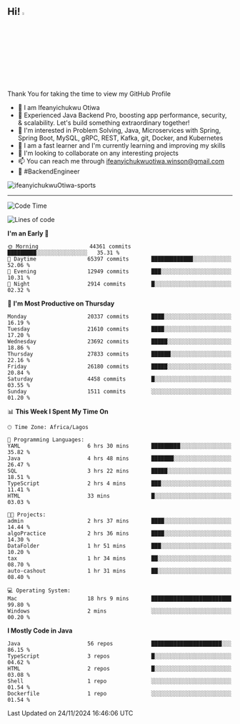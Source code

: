 <!-- BLOG-POST-LIST:START --><!-- BLOG-POST-LIST:END -->

## Hi! <img src="https://media.giphy.com/media/hvRJCLFzcasrR4ia7z/giphy.gif" width="4%"> 

Thank You for taking the time to view my GitHub Profile

- 👋 I am Ifeanyichukwu Otiwa
- 🚀 Experienced Java Backend Pro, boosting app performance, security, & scalability. Let's build something extraordinary together!
- 👀 I'm interested in Problem Solving, Java, Microservices with Spring, Spring Boot, MySQL, gRPC, REST, Kafka, git, Docker, and Kubernetes
- 🌱 I am a fast learner and I'm currently learning and improving my skills
- 💞️ I'm looking to collaborate on any interesting projects
- 📫 You can reach me through ifeanyichukwuotiwa.winson@gmail.com
- 🚀 #BackendEngineer

<p align="left" marginTop="10px"> <img src="https://komarev.com/ghpvc/?username=ifeanyichukwuOtiwa-sports&label=Profile%20views&color=0e75b6&style=for-the-badge" alt="ifeanyichukwuOtiwa-sports" /> </p>

***

<!--START_SECTION:waka-->
![Code Time](http://img.shields.io/badge/Code%20Time-3%2C155%20hrs%204%20mins-blue)

![Lines of code](https://img.shields.io/badge/From%20Hello%20World%20I%27ve%20Written-31.3%20million%20lines%20of%20code-blue)

**I'm an Early 🐤** 

```text
🌞 Morning                44361 commits       █████████░░░░░░░░░░░░░░░░   35.31 % 
🌆 Daytime                65397 commits       █████████████░░░░░░░░░░░░   52.06 % 
🌃 Evening                12949 commits       ███░░░░░░░░░░░░░░░░░░░░░░   10.31 % 
🌙 Night                  2914 commits        █░░░░░░░░░░░░░░░░░░░░░░░░   02.32 % 
```
📅 **I'm Most Productive on Thursday** 

```text
Monday                   20337 commits       ████░░░░░░░░░░░░░░░░░░░░░   16.19 % 
Tuesday                  21610 commits       ████░░░░░░░░░░░░░░░░░░░░░   17.20 % 
Wednesday                23692 commits       █████░░░░░░░░░░░░░░░░░░░░   18.86 % 
Thursday                 27833 commits       ██████░░░░░░░░░░░░░░░░░░░   22.16 % 
Friday                   26180 commits       █████░░░░░░░░░░░░░░░░░░░░   20.84 % 
Saturday                 4458 commits        █░░░░░░░░░░░░░░░░░░░░░░░░   03.55 % 
Sunday                   1511 commits        ░░░░░░░░░░░░░░░░░░░░░░░░░   01.20 % 
```


📊 **This Week I Spent My Time On** 

```text
🕑︎ Time Zone: Africa/Lagos

💬 Programming Languages: 
YAML                     6 hrs 30 mins       █████████░░░░░░░░░░░░░░░░   35.82 % 
Java                     4 hrs 48 mins       ███████░░░░░░░░░░░░░░░░░░   26.47 % 
SQL                      3 hrs 22 mins       █████░░░░░░░░░░░░░░░░░░░░   18.51 % 
TypeScript               2 hrs 4 mins        ███░░░░░░░░░░░░░░░░░░░░░░   11.41 % 
HTML                     33 mins             █░░░░░░░░░░░░░░░░░░░░░░░░   03.03 % 

🐱‍💻 Projects: 
admin                    2 hrs 37 mins       ████░░░░░░░░░░░░░░░░░░░░░   14.44 % 
algoPractice             2 hrs 36 mins       ████░░░░░░░░░░░░░░░░░░░░░   14.30 % 
DataFolder               1 hr 51 mins        ███░░░░░░░░░░░░░░░░░░░░░░   10.20 % 
tax                      1 hr 34 mins        ██░░░░░░░░░░░░░░░░░░░░░░░   08.70 % 
auto-cashout             1 hr 31 mins        ██░░░░░░░░░░░░░░░░░░░░░░░   08.40 % 

💻 Operating System: 
Mac                      18 hrs 9 mins       █████████████████████████   99.80 % 
Windows                  2 mins              ░░░░░░░░░░░░░░░░░░░░░░░░░   00.20 % 
```

**I Mostly Code in Java** 

```text
Java                     56 repos            ██████████████████████░░░   86.15 % 
TypeScript               3 repos             █░░░░░░░░░░░░░░░░░░░░░░░░   04.62 % 
HTML                     2 repos             █░░░░░░░░░░░░░░░░░░░░░░░░   03.08 % 
Shell                    1 repo              ░░░░░░░░░░░░░░░░░░░░░░░░░   01.54 % 
Dockerfile               1 repo              ░░░░░░░░░░░░░░░░░░░░░░░░░   01.54 % 
```




 Last Updated on 24/11/2024 16:46:06 UTC
<!--END_SECTION:waka-->

<!--
<p align="center">
![trophy](https://github-profile-trophy.vercel.app/?username=ifeanyichukwuOtiwa-sports&theme=onedark) (https://github.com/ryo-ma/github-profile-trophy)
</p>
-->

<!---
ifeanyi-otiwa/ifeanyi-otiwa is a ✨ special ✨ repository because its `README.md` (this file) appears on your GitHub profile.
You can click the Preview link to take a look at your changes.
--->
